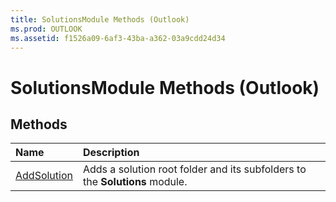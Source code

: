 ```yaml
---
title: SolutionsModule Methods (Outlook)
ms.prod: OUTLOOK
ms.assetid: f1526a09-6af3-43ba-a362-03a9cdd24d34
---
```



# SolutionsModule Methods (Outlook)

## Methods



|**Name**|**Description**|
|:-----|:-----|
|[AddSolution](solutionsmodule-addsolution-method-outlook.md)|Adds a solution root folder and its subfolders to the  **Solutions** module.|

